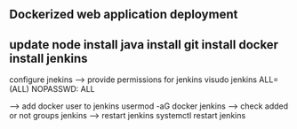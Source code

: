 Dockerized web application deployment
-------------------------------------------------------
update node
install java
install git
install docker
install jenkins
-------------------------------------------------------
configure jnekins
--> provide permissions for jenkins
visudo
jenkins ALL=(ALL) NOPASSWD: ALL

--> add docker user to jenkins
usermod -aG docker jenkins
--> check added or not 
groups jenkins
--> restart jenkins
systemctl restart jenkins

